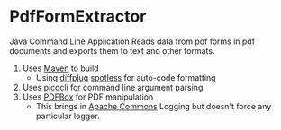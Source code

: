 
# PdfFormExtractor

Java Command Line Application
Reads data from pdf forms in pdf documents and exports them to text and other formats.
1. Uses [Maven](https://maven.apache.org) to build
    - Using [diffplug](https://www.diffplug.com) [spotless](https://github.com/diffplug/spotless) for auto-code formatting
2. Uses [picocli](https://picocli.info) for command line argument parsing
3. Uses [PDFBox](https://pdfbox.apache.org) for PDF manipulation
    - This brings in [Apache Commons](https://commons.apache.org) Logging but doesn't force any particular logger.
